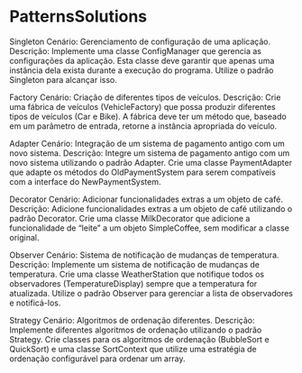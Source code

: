 # PatternsSolutions

Singleton
Cenário: Gerenciamento de configuração de uma aplicação.
Descrição: Implemente uma classe ConfigManager que gerencia as configurações da aplicação. Esta classe deve garantir que apenas uma instância dela exista durante a execução do programa. Utilize o padrão Singleton para alcançar isso.

Factory
Cenário: Criação de diferentes tipos de veículos.
Descrição: Crie uma fábrica de veículos (VehicleFactory) que possa produzir diferentes tipos de veículos (Car e Bike). A fábrica deve ter um método que, baseado em um parâmetro de entrada, retorne a instância apropriada do veículo.

Adapter
Cenário: Integração de um sistema de pagamento antigo com um novo sistema.
Descrição: Integre um sistema de pagamento antigo com um novo sistema utilizando o padrão Adapter. Crie uma classe PaymentAdapter que adapte os métodos do OldPaymentSystem para serem compatíveis com a interface do NewPaymentSystem.

Decorator
Cenário: Adicionar funcionalidades extras a um objeto de café.
Descrição: Adicione funcionalidades extras a um objeto de café utilizando o padrão Decorator. Crie uma classe MilkDecorator que adicione a funcionalidade de “leite” a um objeto SimpleCoffee, sem modificar a classe original.

Observer
Cenário: Sistema de notificação de mudanças de temperatura.
Descrição: Implemente um sistema de notificação de mudanças de temperatura. Crie uma classe WeatherStation que notifique todos os observadores (TemperatureDisplay) sempre que a temperatura for atualizada. Utilize o padrão Observer para gerenciar a lista de observadores e notificá-los.


Strategy
Cenário: Algoritmos de ordenação diferentes.
Descrição: Implemente diferentes algoritmos de ordenação utilizando o padrão Strategy. Crie classes para os algoritmos de ordenação (BubbleSort e QuickSort) e uma classe SortContext que utilize uma estratégia de ordenação configurável para ordenar um array.
